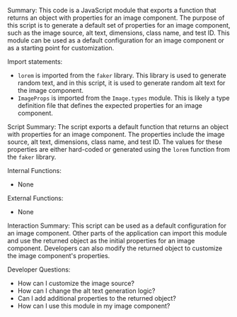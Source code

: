 Summary:
This code is a JavaScript module that exports a function that returns an object with properties for an image component. The purpose of this script is to generate a default set of properties for an image component, such as the image source, alt text, dimensions, class name, and test ID. This module can be used as a default configuration for an image component or as a starting point for customization.

Import statements:
- `lorem` is imported from the `faker` library. This library is used to generate random text, and in this script, it is used to generate random alt text for the image component.
- `ImageProps` is imported from the `Image.types` module. This is likely a type definition file that defines the expected properties for an image component.

Script Summary:
The script exports a default function that returns an object with properties for an image component. The properties include the image source, alt text, dimensions, class name, and test ID. The values for these properties are either hard-coded or generated using the `lorem` function from the `faker` library.

Internal Functions:
- None

External Functions:
- None

Interaction Summary:
This script can be used as a default configuration for an image component. Other parts of the application can import this module and use the returned object as the initial properties for an image component. Developers can also modify the returned object to customize the image component's properties.

Developer Questions:
- How can I customize the image source?
- How can I change the alt text generation logic?
- Can I add additional properties to the returned object?
- How can I use this module in my image component?